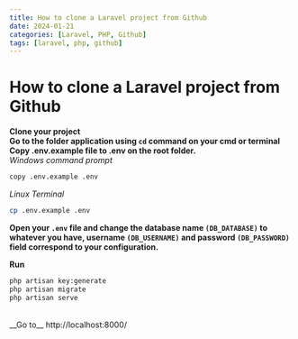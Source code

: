 ```yaml
---
title: How to clone a Laravel project from Github
date: 2024-01-21
categories: [Laravel, PHP, Github]
tags: [laravel, php, github]
---
```


# How to clone a Laravel project from Github

__Clone your project__ <br>
__Go to the folder application using ```cd``` command on your cmd or terminal__<br>
__Copy .env.example file to .env on the root folder.__<br>
*Windows command prompt*
```bash
copy .env.example .env
```
*Linux Terminal*
```bash
cp .env.example .env
```
__Open your ```.env``` file and change the database name ```(DB_DATABASE)``` to whatever you have, username ```(DB_USERNAME)``` and password ```(DB_PASSWORD)``` field correspond to your configuration.__<br>

__Run__
```bash
php artisan key:generate
php artisan migrate
php artisan serve
```
<br>
__Go to__ http://localhost:8000/


